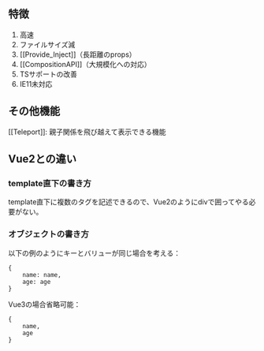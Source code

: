 ## 特徴
1. 高速
2. ファイルサイズ減
3. [[Provide_Inject]]（長距離のprops）
4. [[CompositionAPI]]（大規模化への対応）
5. TSサポートの改善
6. IE11未対応

## その他機能
[[Teleport]]: 親子関係を飛び越えて表示できる機能

## Vue2との違い
### template直下の書き方
template直下に複数のタグを記述できるので、Vue2のようにdivで囲ってやる必要がない。

### オブジェクトの書き方
以下の例のようにキーとバリューが同じ場合を考える：
```
{
	name: name,
	age: age
}
```
Vue3の場合省略可能：
```
{
	name,
	age
}
```
